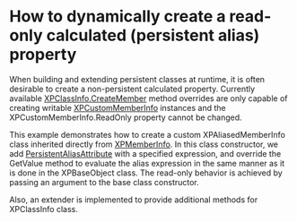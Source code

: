 # How to dynamically create a read-only calculated (persistent alias) property


<p>When building and extending persistent classes at runtime, it is often desirable to create a non-persistent calculated property. Currently available <a href="https://documentation.devexpress.com/#CoreLibraries/DevExpressXpoMetadataXPClassInfo_CreateMembertopic">XPClassInfo.CreateMember</a> method overrides are only capable of creating writable <a href="https://documentation.devexpress.com/CoreLibraries/clsDevExpressXpoMetadataXPCustomMemberInfotopic.aspx">XPCustomMemberInfo</a> instances and the XPCustomMemberInfo.ReadOnly property cannot be changed.</p>
<p>This example demonstrates how to create a custom XPAliasedMemberInfo class inherited directly from <a href="https://documentation.devexpress.com/CoreLibraries/clsDevExpressXpoMetadataXPMemberInfotopic.aspx">XPMemberInfo</a>. In this class constructor, we add <a href="https://documentation.devexpress.com/CoreLibraries/clsDevExpressXpoPersistentAliasAttributetopic.aspx">PersistentAliasAttribute</a> with a specified expression, and override the GetValue method to evaluate the alias expression in the same manner as it is done in the XPBaseObject class. The read-only behavior is achieved by passing an argument to the base class constructor.</p>
<p>Also, an extender is implemented to provide additional methods for XPClassInfo class.</p>
<p> </p>

<br/>


